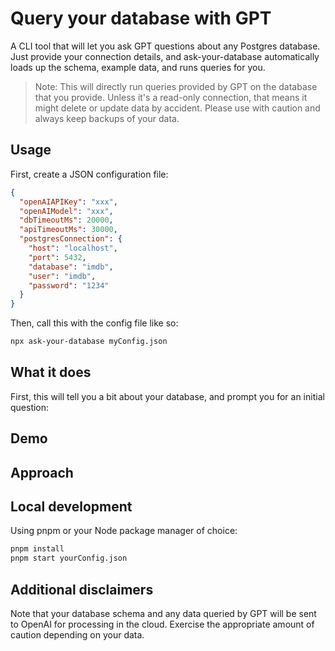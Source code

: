 # Query your database with GPT

A CLI tool that will let you ask GPT questions about any Postgres database. Just provide your connection details, and ask-your-database automatically loads up the schema, example data, and runs queries for you.

> Note: This will directly run queries provided by GPT on the database that you provide. Unless it's a read-only connection, that means it might delete or update data by accident. Please use with caution and always keep backups of your data.

## Usage

First, create a JSON configuration file:

```json
{
  "openAIAPIKey": "xxx",
  "openAIModel": "xxx",
  "dbTimeoutMs": 20000,
  "apiTimeoutMs": 30000,
  "postgresConnection": {
    "host": "localhost",
    "port": 5432,
    "database": "imdb",
    "user": "imdb",
    "password": "1234"
  }
}
```

Then, call this with the config file like so:

```sh
npx ask-your-database myConfig.json
```

## What it does

First, this will tell you a bit about your database, and prompt you for an initial question:

## Demo

## Approach

## Local development

Using pnpm or your Node package manager of choice:

```sh
pnpm install
pnpm start yourConfig.json
```

## Additional disclaimers

Note that your database schema and any data queried by GPT will be sent to OpenAI for processing in the cloud. Exercise the appropriate amount of caution depending on your data.
